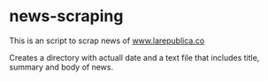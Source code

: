 # news-scraping
This is an script to scrap news of www.larepublica.co

Creates a directory with actuall date  and a text file that includes title, summary and body of news. 
